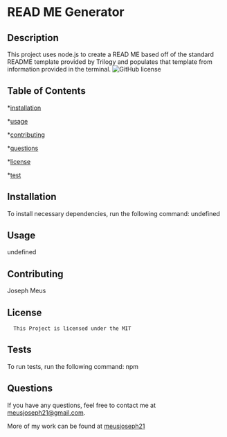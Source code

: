 # READ ME Generator

  ## Description

  This project uses node.js to create a READ ME based off of the standard README template provided by Trilogy and populates that template from information provided in the terminal.
  ![GitHub license](https://img.shields.io/badge/license-MIT-blue.svg)

  ## Table of Contents

  *[installation](#installation)

  *[usage](#usage)

  *[contributing](#contributing)

  *[questions](#questions)

  *[license](#license)

  *[test](#test)

  ## Installation

  To install necessary dependencies, run the following command: undefined

  ## Usage

  undefined

  ## Contributing 
  Joseph Meus

  ## License
    
      This Project is licensed under the MIT

  ## Tests 

  To run tests, run the following command:
  npm

  ## Questions 

  If you have any questions, feel free to contact me at meusjoseph21@gmail.com. 

  More of my work can be found at [meusjoseph21](https://github/com/meusjoseph21)

